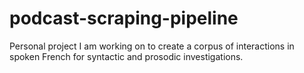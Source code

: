 # podcast-scraping-pipeline
Personal project I am working on to create a corpus of interactions in spoken French for syntactic and prosodic investigations.
